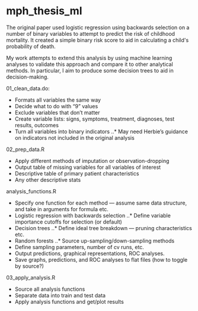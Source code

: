 # mph_thesis_ml
The original paper used logistic regression using backwards selection on a number of binary variables
to attempt to predict the risk of childhood mortality. It created a simple binary risk score to aid
in calculating a child's probability of death.

My work attempts to extend this analysis by using machine learning analyses to validate this approach
and compare it to other analytical methods. In particular, I aim to produce some decision trees to aid in 
decision-making.

01_clean_data.do: 
* Formats all variables the same way
* Decide what to do with “9” values 
* Exclude variables that don’t matter
* Create variable lists: signs, symptoms, treatment, diagnoses, test results, outcomes
* Turn all variables into binary indicators
..* May need Herbie’s guidance on indicators not included in the original analysis

02_prep_data.R
* Apply different methods of imputation or observation-dropping
* Output table of missing variables for all variables of interest
* Descriptive table of primary patient characteristics
* Any other descriptive stats

analysis_functions.R
* Specify one function for each method — assume same data structure, and take in arguments for formula etc.
* Logistic regression with backwards selection
..* Define variable importance cutoffs for selection (or default)
* Decision trees
..* Define ideal tree breakdown — pruning characteristics etc.
* Random forests
..* Source up-sampling/down-sampling methods
* Define sampling parameters, number of cv runs, etc.
* Output predictions, graphical representations, ROC analyses.
* Save graphs, predictions, and ROC analyses to flat files (how to toggle by source?)

03_apply_analysis.R
* Source all analysis functions
* Separate data into train and test data
* Apply analysis functions and get/plot results

